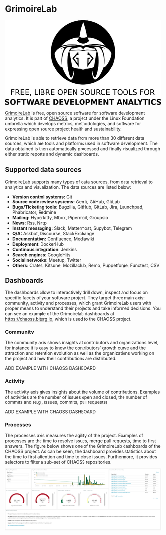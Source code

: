 # GrimoireLab

![](./assets/grimoirelab-logo.png)

[GrimoireLab](http://grimoirelab.github.io/) is free, open source software for software development analytics. It is part of [CHAOSS](http://chaoss.community),
a project under the Linux Foundation umbrella which develops metrics, methodologies, and software for expressing open source project health and sustainability. 

GrimoireLab is able to retrieve data from more than 30 different data sources, which are tools and platforms used in software development. The data obtained is then
automatically processed and finally visualized through either static reports and dynamic dashboards. 

## Supported data sources
GrimoireLab supports many types of data sources, from data retrieval to analytics and visualization. The data sources are listed below:

- **Version control systems:** Git
- **Source code review systems:** Gerrit, GitHub, GitLab
- **Bugs/Ticketing tools:** Bugzilla, GitHub, GitLab, Jira, Launchpad, Phabricator, Redmine
- **Mailing:** Hyperkitty, Mbox, Pipermail, Groupsio
- **News:** Rss, Nntp
- **Instant messaging:** Slack, Mattermost, Supybot, Telegram
- **Q/A:** Askbot, Discourse, StackExchange
- **Documentation:** Confluence, Mediawiki
- **Deployment**: DockerHub
- **Continous integration**: Jenkins
- **Search engines**: GoogleHits
- **Social networks**: Meetup, Twitter
- **Others**: Crates, Kitsune, Mozillaclub, Remo, Puppetforge, Functest, CSV

## Dashboards
The dashboards allow to interactively drill down, inspect and focus on specific facets of your software project. They target three main axis: community, activity and processes, which
grant GrimoireLab users with proper means to understand their projects and take informed decisions. You can see an example of the Grimoirelab dashboards at https://chaoss.biterg.io, which
is used to the CHAOSS project. 

### Community
The community axis shows insights at contributors and organizations level, for instance it is easy to know the contributors' growth curve and the attraction and retention evolution as well as 
the organizations working on the project and how their contributions are distributed.

ADD EXAMPLE WITH CHAOSS DASHBOARD

### Activity
The activity axis gives insights about the volume of contributions. Examples of activities are the number of issues open and closed, the number of commits and  (e.g., issues, commits, pull requests)

ADD EXAMPLE WITH CHAOSS DASHBOARD

### Processes
The processes axis measures the agility of the project. Examples of processes are the time to resolve issues, merge pull requests, time to first answers.
The figure below shows one of the GrimoireLab dashboards of the CHAOSS project. As can be seen, the dashboard provides statistics about the time to first attention and time to close
issues. Furthermore, it provides selectors to filter a sub-set of CHAOSS repositories.
 
![](./assets/chaoss_dashboard.png)